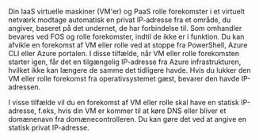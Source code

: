 Din IaaS virtuelle maskiner (VM'er) og PaaS rolle forekomster i et virtuelt netværk modtage automatisk en privat IP-adresse fra et område, du angiver, baseret på det undernet, de har forbindelse til. Som omhandler bevares ved FOS og rolle forekomster, indtil de ikke er i funktion. Du kan afvikle en forekomst af VM eller rolle ved at stoppe fra PowerShell, Azure CLI eller Azure portalen. I disse tilfælde, når VM eller rolle forekomsten starter igen, får det en tilgængelig IP-adresse fra Azure infrastrukturen, hvilket ikke kan længere de samme det tidligere havde. Hvis du lukker den VM eller rolle forekomst fra operativsystemet gæst, bevarer den havde IP-adressen.  

I visse tilfælde vil du en forekomst af VM eller rolle skal have en statisk IP-adresse, f.eks, hvis din VM er kommer til at køre DNS eller bliver et domænenavn fra domænecontrolleren. Du kan gøre det ved at angive en statisk privat IP-adresse.